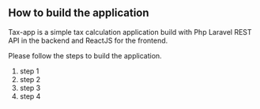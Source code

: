 

## How to build the application


Tax-app is a simple tax calculation application build with Php Laravel REST API in the backend and ReactJS for the frontend. 

Please follow the steps to build the application.

1. step 1
2. step 2
3. step 3
4. step 4


